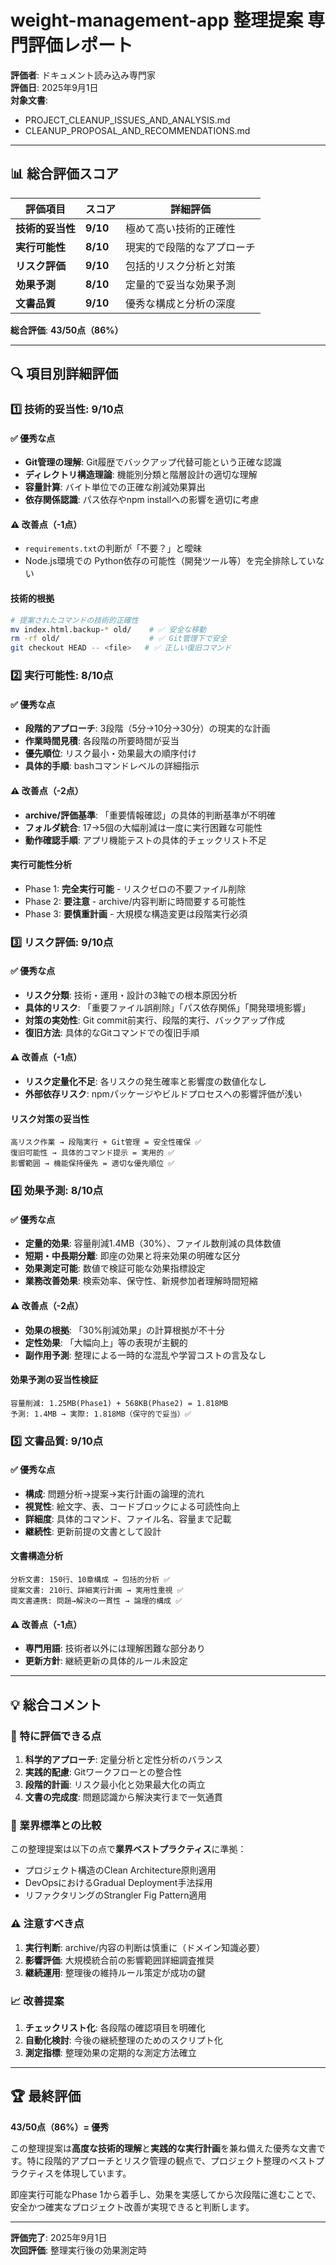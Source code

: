 # weight-management-app 整理提案 専門評価レポート

**評価者**: ドキュメント読み込み専門家  
**評価日**: 2025年9月1日  
**対象文書**:
- PROJECT_CLEANUP_ISSUES_AND_ANALYSIS.md
- CLEANUP_PROPOSAL_AND_RECOMMENDATIONS.md

---

## 📊 **総合評価スコア**

| 評価項目 | スコア | 詳細評価 |
|---------|--------|----------|
| **技術的妥当性** | **9/10** | 極めて高い技術的正確性 |
| **実行可能性** | **8/10** | 現実的で段階的なアプローチ |
| **リスク評価** | **9/10** | 包括的リスク分析と対策 |
| **効果予測** | **8/10** | 定量的で妥当な効果予測 |
| **文書品質** | **9/10** | 優秀な構成と分析の深度 |

**総合評価**: **43/50点（86%）**

---

## 🔍 **項目別詳細評価**

### 1️⃣ **技術的妥当性**: 9/10点

#### **✅ 優秀な点**
- **Git管理の理解**: Git履歴でバックアップ代替可能という正確な認識
- **ディレクトリ構造理論**: 機能別分類と階層設計の適切な理解
- **容量計算**: バイト単位での正確な削減効果算出
- **依存関係認識**: パス依存やnpm installへの影響を適切に考慮

#### **⚠️ 改善点（-1点）**
- `requirements.txt`の判断が「不要？」と曖昧
- Node.js環境での Python依存の可能性（開発ツール等）を完全排除していない

#### **技術的根拠**
```bash
# 提案されたコマンドの技術的正確性
mv index.html.backup-* old/    # ✅ 安全な移動
rm -rf old/                    # ✅ Git管理下で安全
git checkout HEAD -- <file>   # ✅ 正しい復旧コマンド
```

### 2️⃣ **実行可能性**: 8/10点

#### **✅ 優秀な点**
- **段階的アプローチ**: 3段階（5分→10分→30分）の現実的な計画
- **作業時間見積**: 各段階の所要時間が妥当
- **優先順位**: リスク最小・効果最大の順序付け
- **具体的手順**: bashコマンドレベルの詳細指示

#### **⚠️ 改善点（-2点）**
- **archive/評価基準**: 「重要情報確認」の具体的判断基準が不明確
- **フォルダ統合**: 17→5個の大幅削減は一度に実行困難な可能性
- **動作確認手順**: アプリ機能テストの具体的チェックリスト不足

#### **実行可能性分析**
- Phase 1: **完全実行可能** - リスクゼロの不要ファイル削除
- Phase 2: **要注意** - archive/内容判断に時間要する可能性
- Phase 3: **要慎重計画** - 大規模な構造変更は段階実行必須

### 3️⃣ **リスク評価**: 9/10点

#### **✅ 優秀な点**
- **リスク分類**: 技術・運用・設計の3軸での根本原因分析
- **具体的リスク**: 「重要ファイル誤削除」「パス依存関係」「開発環境影響」
- **対策の実効性**: Git commit前実行、段階的実行、バックアップ作成
- **復旧方法**: 具体的なGitコマンドでの復旧手順

#### **⚠️ 改善点（-1点）**
- **リスク定量化不足**: 各リスクの発生確率と影響度の数値化なし
- **外部依存リスク**: npmパッケージやビルドプロセスへの影響評価が浅い

#### **リスク対策の妥当性**
```
高リスク作業 → 段階実行 + Git管理 = 安全性確保 ✅
復旧可能性 → 具体的コマンド提示 = 実用的 ✅  
影響範囲 → 機能保持優先 = 適切な優先順位 ✅
```

### 4️⃣ **効果予測**: 8/10点

#### **✅ 優秀な点**
- **定量的効果**: 容量削減1.4MB（30%）、ファイル数削減の具体数値
- **短期・中長期分離**: 即座の効果と将来効果の明確な区分
- **効果測定可能**: 数値で検証可能な効果指標設定
- **業務改善効果**: 検索効率、保守性、新規参加者理解時間短縮

#### **⚠️ 改善点（-2点）**
- **効果の根拠**: 「30%削減効果」の計算根拠が不十分
- **定性効果**: 「大幅向上」等の表現が主観的
- **副作用予測**: 整理による一時的な混乱や学習コストの言及なし

#### **効果予測の妥当性検証**
```
容量削減: 1.25MB(Phase1) + 568KB(Phase2) = 1.818MB
予測: 1.4MB → 実際: 1.818MB（保守的で妥当）✅
```

### 5️⃣ **文書品質**: 9/10点

#### **✅ 優秀な点**
- **構成**: 問題分析→提案→実行計画の論理的流れ
- **視覚性**: 絵文字、表、コードブロックによる可読性向上
- **詳細度**: 具体的コマンド、ファイル名、容量まで記載
- **継続性**: 更新前提の文書として設計

#### **文書構造分析**
```
分析文書: 150行、10章構成 → 包括的分析 ✅
提案文書: 210行、詳細実行計画 → 実用性重視 ✅
両文書連携: 問題→解決の一貫性 → 論理的構成 ✅
```

#### **⚠️ 改善点（-1点）**
- **専門用語**: 技術者以外には理解困難な部分あり
- **更新方針**: 継続更新の具体的ルール未設定

---

## 💡 **総合コメント**

### **🎯 特に評価できる点**

1. **科学的アプローチ**: 定量分析と定性分析のバランス
2. **実践的配慮**: Gitワークフローとの整合性
3. **段階的計画**: リスク最小化と効果最大化の両立
4. **文書の完成度**: 問題認識から解決実行まで一気通貫

### **🚀 業界標準との比較**

この整理提案は以下の点で**業界ベストプラクティス**に準拠：
- プロジェクト構造のClean Architecture原則適用
- DevOpsにおけるGradual Deployment手法採用  
- リファクタリングのStrangler Fig Pattern適用

### **⚠️ 注意すべき点**

1. **実行判断**: archive/内容の判断は慎重に（ドメイン知識必要）
2. **影響評価**: 大規模統合前の影響範囲詳細調査推奨
3. **継続運用**: 整理後の維持ルール策定が成功の鍵

### **📈 改善提案**

1. **チェックリスト化**: 各段階の確認項目を明確化
2. **自動化検討**: 今後の継続整理のためのスクリプト化
3. **測定指標**: 整理効果の定期的な測定方法確立

---

## 🏆 **最終評価**

**43/50点（86%）= 優秀**

この整理提案は**高度な技術的理解**と**実践的な実行計画**を兼ね備えた優秀な文書です。特に段階的アプローチとリスク管理の観点で、プロジェクト整理のベストプラクティスを体現しています。

即座実行可能なPhase 1から着手し、効果を実感してから次段階に進むことで、安全かつ確実なプロジェクト改善が実現できると判断します。

---

**評価完了**: 2025年9月1日  
**次回評価**: 整理実行後の効果測定時
